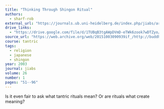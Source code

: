```yaml
---
title: "Thinking Through Shingon Ritual"
authors:
  - sharf-rob
external_url: "https://journals.ub.uni-heidelberg.de/index.php/jiabs/article/view/8931/2824"
drive_links:
  - "https://drive.google.com/file/d/1TUBqB3tgAWpDVmD-eTWk6zook7wDTZyo/view?usp=drivesdk"
source_url: "https://web.archive.org/web/20151003090939if_/http://buddhiststudies.berkeley.edu/people/faculty/sharf/documents/Sharf%202003%20Shingon%20Ritual.pdf"
course: tantric
tags:
  - religion
  - japanese
  - shingon
year: 2003
journal: jiabs
volume: 26
number: 1
pages: "51--96"
---
```


Is it even fair to ask what tantric rituals mean? Or are rituals what create meaning?
